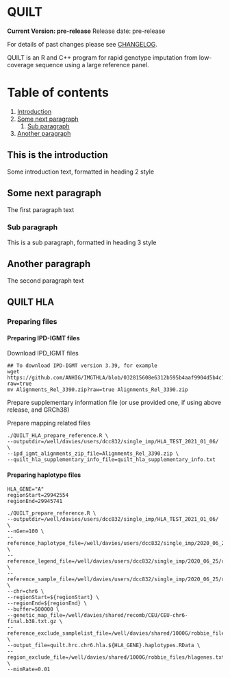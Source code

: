 QUILT
=====
**__Current Version: pre-release__**
Release date: pre-release

For details of past changes please see [CHANGELOG](CHANGELOG.md).

QUILT is an R and C++ program for rapid genotype imputation from low-coverage sequence using a large reference panel.

# Table of contents
1. [Introduction](#introduction)
2. [Some next paragraph](#paragraph1)
    1. [Sub paragraph](#subparagraph1)
3. [Another paragraph](#paragraph2)

## This is the introduction <a name="introduction"></a>
Some introduction text, formatted in heading 2 style

## Some next paragraph <a name="paragraph1"></a>
The first paragraph text

### Sub paragraph <a name="subparagraph1"></a>
This is a sub paragraph, formatted in heading 3 style

## Another paragraph <a name="paragraph2"></a>
The second paragraph text



## QUILT HLA

### Preparing files

#### Preparing IPD-IGMT files

Download IPD_IGMT files
```
## To download IPD-IGMT version 3.39, for example
wget https://github.com/ANHIG/IMGTHLA/blob/032815608e6312b595b4aaf9904d5b4c189dd6dc/Alignments_Rel_3390.zip?raw=true
mv Alignments_Rel_3390.zip?raw=true Alignments_Rel_3390.zip
```
Prepare supplementary information file (or use provided one, if using above release, and GRCh38)

Prepare mapping related files
```
./QUILT_HLA_prepare_reference.R \
--outputdir=/well/davies/users/dcc832/single_imp/HLA_TEST_2021_01_06/ \
--ipd_igmt_alignments_zip_file=Alignments_Rel_3390.zip \
--quilt_hla_supplementary_info_file=quilt_hla_supplementary_info.txt
```

#### Preparing haplotype files
```
HLA_GENE="A"
regionStart=29942554
regionEnd=29945741
    
./QUILT_prepare_reference.R \
--outputdir=/well/davies/users/dcc832/single_imp/HLA_TEST_2021_01_06/ \
--nGen=100 \
--reference_haplotype_file=/well/davies/users/dcc832/single_imp/2020_06_25/ref_panels/hrc.chr6.hap.clean.gz \
--reference_legend_file=/well/davies/users/dcc832/single_imp/2020_06_25/ref_panels/hrc.chr6.legend.clean.gz \
--reference_sample_file=/well/davies/users/dcc832/single_imp/2020_06_25/ref_panels/hrc.chr6.samples.reheadered2 \
--chr=chr6 \
--regionStart=${regionStart} \
--regionEnd=${regionEnd} \
--buffer=500000 \
--genetic_map_file=/well/davies/shared/recomb/CEU/CEU-chr6-final.b38.txt.gz \
--reference_exclude_samplelist_file=/well/davies/shared/1000G/robbie_files/hlauntyped${HLA_GENE}.excludefivepop.txt \
--output_file=quilt.hrc.chr6.hla.${HLA_GENE}.haplotypes.RData \
--region_exclude_file=/well/davies/shared/1000G/robbie_files/hlagenes.txt \
--minRate=0.01
```

